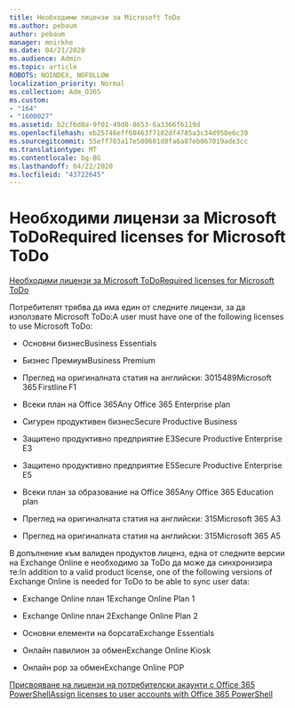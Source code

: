 ```yaml
---
title: Необходими лицензи за Microsoft ToDo
ms.author: pebaum
author: pebaum
manager: mnirkhe
ms.date: 04/21/2020
ms.audience: Admin
ms.topic: article
ROBOTS: NOINDEX, NOFOLLOW
localization_priority: Normal
ms.collection: Adm_O365
ms.custom:
- "164"
- "1600027"
ms.assetid: b2cf6d0a-9f01-49d8-8653-6a3366f6119d
ms.openlocfilehash: eb25746eff60463f7182df4785a3c34d958e6c39
ms.sourcegitcommit: 55eff703a17e500681d8fa6a87eb067019ade3cc
ms.translationtype: MT
ms.contentlocale: bg-BG
ms.lasthandoff: 04/22/2020
ms.locfileid: "43722645"
---
```

# <a name="required-licenses-for-microsoft-todo"></a><span data-ttu-id="e554f-102">Необходими лицензи за Microsoft ToDo</span><span class="sxs-lookup"><span data-stu-id="e554f-102">Required licenses for Microsoft ToDo</span></span>

[<span data-ttu-id="e554f-103">Необходими лицензи за Microsoft ToDo</span><span class="sxs-lookup"><span data-stu-id="e554f-103">Required licenses for Microsoft ToDo</span></span>](https://support.office.com/article/381e9d1b-c500-49b5-973e-890fd86528d7.aspx)
  
<span data-ttu-id="e554f-104">Потребителят трябва да има един от следните лицензи, за да използвате Microsoft ToDo:</span><span class="sxs-lookup"><span data-stu-id="e554f-104">A user must have one of the following licenses to use Microsoft ToDo:</span></span>
  
- <span data-ttu-id="e554f-105">Основни бизнес</span><span class="sxs-lookup"><span data-stu-id="e554f-105">Business Essentials</span></span>

- <span data-ttu-id="e554f-106">Бизнес Премиум</span><span class="sxs-lookup"><span data-stu-id="e554f-106">Business Premium</span></span>

- <span data-ttu-id="e554f-107">Преглед на оригиналната статия на английски: 3015489</span><span class="sxs-lookup"><span data-stu-id="e554f-107">Microsoft 365 Firstline F1</span></span>

- <span data-ttu-id="e554f-108">Всеки план на Office 365</span><span class="sxs-lookup"><span data-stu-id="e554f-108">Any Office 365 Enterprise plan</span></span>

- <span data-ttu-id="e554f-109">Сигурен продуктивен бизнес</span><span class="sxs-lookup"><span data-stu-id="e554f-109">Secure Productive Business</span></span>

- <span data-ttu-id="e554f-110">Защитено продуктивно предприятие E3</span><span class="sxs-lookup"><span data-stu-id="e554f-110">Secure Productive Enterprise E3</span></span>

- <span data-ttu-id="e554f-111">Защитено продуктивно предприятие E5</span><span class="sxs-lookup"><span data-stu-id="e554f-111">Secure Productive Enterprise E5</span></span>

- <span data-ttu-id="e554f-112">Всеки план за образование на Office 365</span><span class="sxs-lookup"><span data-stu-id="e554f-112">Any Office 365 Education plan</span></span>

- <span data-ttu-id="e554f-113">Преглед на оригиналната статия на английски: 315</span><span class="sxs-lookup"><span data-stu-id="e554f-113">Microsoft 365 A3</span></span>

- <span data-ttu-id="e554f-114">Преглед на оригиналната статия на английски: 315</span><span class="sxs-lookup"><span data-stu-id="e554f-114">Microsoft 365 A5</span></span>

<span data-ttu-id="e554f-115">В допълнение към валиден продуктов лиценз, една от следните версии на Exchange Online е необходимо за ToDo да може да синхронизира те:</span><span class="sxs-lookup"><span data-stu-id="e554f-115">In addition to a valid product license, one of the following versions of Exchange Online is needed for ToDo to be able to sync user data:</span></span>
  
- <span data-ttu-id="e554f-116">Exchange Online план 1</span><span class="sxs-lookup"><span data-stu-id="e554f-116">Exchange Online Plan 1</span></span>

- <span data-ttu-id="e554f-117">Exchange Online план 2</span><span class="sxs-lookup"><span data-stu-id="e554f-117">Exchange Online Plan 2</span></span>

- <span data-ttu-id="e554f-118">Основни елементи на борсата</span><span class="sxs-lookup"><span data-stu-id="e554f-118">Exchange Essentials</span></span>

- <span data-ttu-id="e554f-119">Онлайн павилион за обмен</span><span class="sxs-lookup"><span data-stu-id="e554f-119">Exchange Online Kiosk</span></span>

- <span data-ttu-id="e554f-120">Онлайн pop за обмен</span><span class="sxs-lookup"><span data-stu-id="e554f-120">Exchange Online POP</span></span>

[<span data-ttu-id="e554f-121">Присвояване на лицензи на потребителски акаунти с Office 365 PowerShell</span><span class="sxs-lookup"><span data-stu-id="e554f-121">Assign licenses to user accounts with Office 365 PowerShell</span></span>](https://docs.microsoft.com/office365/enterprise/powershell/assign-licenses-to-user-accounts-with-office-365-powershell )
  
